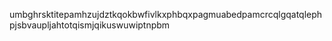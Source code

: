 umbghrsktitepamhzujdztkqokbwfivlkxphbqxpagmuabedpamcrcqlgqatqlephpjsbvaupljahtotqismjqikuswuwiptnpbm